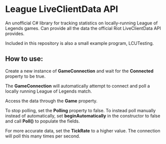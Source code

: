 # League LiveClientData API
An unofficial C# library for tracking statistics on locally-running League of Legends games.
Can provide all the data the official Riot LiveClientData API provides.

Included in this repository is also a small example program, LCUTesting.

## How to use:
Create a new instance of **GameConnection** and wait for the **Connected** property to be true.

The **GameConnection** will automatically attempt to connect and poll a locally running League of Legends match.

Access the data through the **Game** property.

To stop polling, set the **Polling** property to false. To instead poll manually instead of automatically, set **beginAutomatically** in the constructor to false and call **Poll()** to populate the fields.

For more accurate data, set the **TickRate** to a higher value. The connection will poll this many times per second.

